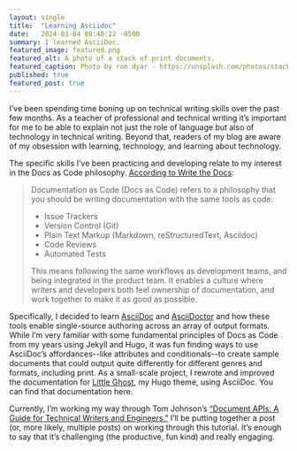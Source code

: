 ```yaml
---
layout: single
title:  "Learning Asciidoc"
date:   2024-03-04 08:40:22 -0500
summary: I learned AsciiDoc.
featured_image: featured.png
featured_alt: A photo of a stack of print documents.
featured_caption: Photo by ron dyar - https://unsplash.com/photos/stack-of-papers-V29UWcALNko
published: true
featured_post: true
---
```


I’ve been spending time boning up on technical writing skills over the past few months. As a teacher of professional and technical writing it’s important for me to be able to explain not just the role of language but also of technology in technical writing. Beyond that, readers of my blog are aware of my obsession with learning, technology, and learning about technology.

The specific skills I’ve been practicing and developing relate to my interest in the Docs as Code philosophy. [According to Write the Docs](https://www.writethedocs.org/guide/docs-as-code/):
> Documentation as Code (Docs as Code) refers to a philosophy that you should be writing documentation with the same tools as code:
>
> - Issue Trackers
> - Version Control (Git)
> - Plain Text Markup (Markdown, reStructuredText, Asciidoc)
> - Code Reviews
> - Automated Tests
>
> This means following the same workflows as development teams, and being integrated in the product team. It enables a culture where writers and developers both feel ownership of documentation, and work together to make it as good as possible. 

Specifically, I decided to learn [AsciiDoc](https://asciidoc.org/) and [AsciiDoctor](https://docs.asciidoctor.org/) and how these tools enable single-source authoring across an array of output formats. While I’m very familiar with some fundamental principles of Docs as Code from my years using Jekyll and Hugo, it was fun finding ways to use AsciiDoc’s affordances--like attributes and conditionals--to create sample documents that could output quite differently for different genres and formats, including print. As a small-scale project, I rewrote and improved the documentation for [Little Ghost](https://github.com/rickwysocki/littleGhost), my Hugo theme, using AsciiDoc. You can find that documentation here.

Currently, I’m working my way through Tom Johnson’s [“Document APIs: A Guide for Technical Writers and Engineers.”](https://idratherbewriting.com/learnapidoc/) I’ll be putting together a post (or, more likely, multiple posts) on working through this tutorial. It’s enough to say that it’s challenging (the productive, fun kind) and really engaging. 

